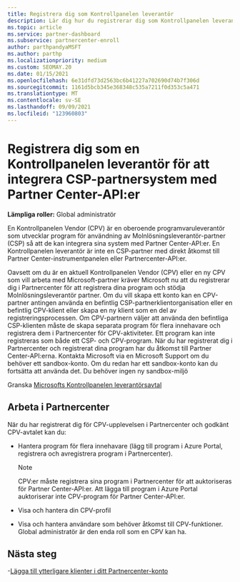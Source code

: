```yaml
---
title: Registrera dig som Kontrollpanelen leverantör
description: Lär dig hur du registrerar dig som Kontrollpanelen leverantör (CPV) i Partnercenter så att du bättre kan integrera CSP-partnersystem med Partner Center-API:er.
ms.topic: article
ms.service: partner-dashboard
ms.subservice: partnercenter-enroll
author: parthpandyaMSFT
ms.author: parthp
ms.localizationpriority: medium
ms.custom: SEOMAY.20
ms.date: 01/15/2021
ms.openlocfilehash: 6e31dfd73d2563bc6b41227a702690d74b7f306d
ms.sourcegitcommit: 1161d5bcb345e368348c535a7211f0d353c5a471
ms.translationtype: MT
ms.contentlocale: sv-SE
ms.lasthandoff: 09/09/2021
ms.locfileid: "123960803"
---
```

# <a name="enroll-as-a-control-panel-vendor-to-help-integrate-csp-partner-systems-with-partner-center-apis"></a>Registrera dig som en Kontrollpanelen leverantör för att integrera CSP-partnersystem med Partner Center-API:er


**Lämpliga roller:** Global administratör

En Kontrollpanelen Vendor (CPV) är en oberoende programvaruleverantör som utvecklar program för användning av Molnlösningsleverantör-partner (CSP) så att de kan integrera sina system med Partner Center-API:er. En Kontrollpanelen leverantör är inte en CSP-partner med direkt åtkomst till Partner Center-instrumentpanelen eller Partnercenter-API:er.

Oavsett om du är en aktuell Kontrollpanelen Vendor (CPV) eller en ny CPV som vill arbeta med Microsoft-partner kräver Microsoft nu att du registrerar dig i Partnercenter för att registrera dina program och stödja Molnlösningsleverantör partner. Om du vill skapa ett konto kan en CPV-partner antingen använda en befintlig CSP-partnerklientorganisation eller en befintlig CPV-klient eller skapa en ny klient som en del av registreringsprocessen. Om CPV-partnern väljer att använda den befintliga CSP-klienten måste de skapa separata program för flera innehavare och registrera dem i Partnercenter för CPV-aktiviteter. Ett program kan inte registreras som både ett CSP- och CPV-program. När du har registrerat dig i Partnercenter och registrerat dina program har du åtkomst till Partner Center-API:erna.  Kontakta Microsoft via en Microsoft Support om du behöver ett sandbox-konto. Om du redan har ett sandbox-konto kan du fortsätta att använda det. Du behöver ingen ny sandbox-miljö

Granska [Microsofts Kontrollpanelen leverantörsavtal](https://go.microsoft.com/fwlink/?linkid=2055198)


## <a name="working-in-partner-center"></a>Arbeta i Partnercenter

När du har registrerat dig för CPV-upplevelsen i Partnercenter och godkänt CPV-avtalet kan du:

- Hantera program för flera innehavare (lägg till program i Azure Portal, registrera och avregistrera program i Partnercenter).

    >[!Note] 
    >CPV:er måste registrera sina program i Partnercenter för att auktoriseras för Partner Center-API:er. Att lägga till program i Azure Portal auktoriserar inte CPV-program för Partner Center-API:er. 

- Visa och hantera din CPV-profil 

- Visa och hantera användare som behöver åtkomst till CPV-funktioner. Global administratör är den enda roll som en CPV kan ha.

## <a name="next-steps"></a>Nästa steg

-[Lägga till ytterligare klienter i ditt Partnercenter-konto](multi-tenant-account.md)